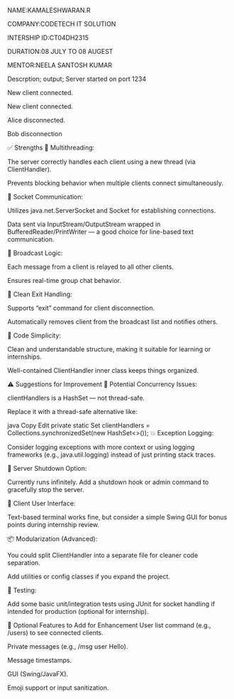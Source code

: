 NAME:KAMALESHWARAN.R

COMPANY:CODETECH IT SOLUTION

INTERSHIP ID:CT04DH2315

DURATION:08 JULY TO 08 AUGEST

MENTOR:NEELA SANTOSH KUMAR

Descrption;
output;
Server started on port 1234

New client connected.

New client connected.

Alice disconnected.

Bob disconnection

✅ Strengths
🔄 Multithreading:

The server correctly handles each client using a new thread (via ClientHandler).

Prevents blocking behavior when multiple clients connect simultaneously.

📡 Socket Communication:

Utilizes java.net.ServerSocket and Socket for establishing connections.

Data sent via InputStream/OutputStream wrapped in BufferedReader/PrintWriter — a good choice for line-based text communication.

📣 Broadcast Logic:

Each message from a client is relayed to all other clients.

Ensures real-time group chat behavior.

🔐 Clean Exit Handling:

Supports “exit” command for client disconnection.

Automatically removes client from the broadcast list and notifies others.

🧼 Code Simplicity:

Clean and understandable structure, making it suitable for learning or internships.

Well-contained ClientHandler inner class keeps things organized.

⚠️ Suggestions for Improvement
🚫 Potential Concurrency Issues:

clientHandlers is a HashSet — not thread-safe.

Replace it with a thread-safe alternative like:

java
Copy
Edit
private static Set<ClientHandler> clientHandlers = Collections.synchronizedSet(new HashSet<>());
💥 Exception Logging:

Consider logging exceptions with more context or using logging frameworks (e.g., java.util.logging) instead of just printing stack traces.

🛑 Server Shutdown Option:

Currently runs infinitely. Add a shutdown hook or admin command to gracefully stop the server.

💬 Client User Interface:

Text-based terminal works fine, but consider a simple Swing GUI for bonus points during internship review.

📦 Modularization (Advanced):

You could split ClientHandler into a separate file for cleaner code separation.

Add utilities or config classes if you expand the project.

🧪 Testing:

Add some basic unit/integration tests using JUnit for socket handling if intended for production (optional for internship).

🧩 Optional Features to Add for Enhancement
User list command (e.g., /users) to see connected clients.

Private messages (e.g., /msg user Hello).

Message timestamps.

GUI (Swing/JavaFX).

Emoji support or input sanitization.


 

